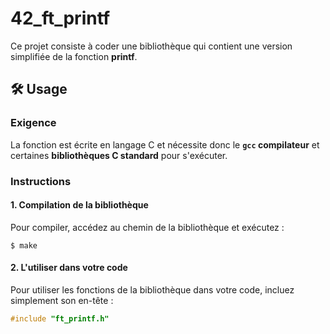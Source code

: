 # 42_ft_printf

Ce projet consiste à coder une bibliothèque qui contient une version simplifiée de la fonction **printf**.

## 🛠️ Usage

### Exigence
La fonction est écrite en langage C et nécessite donc le **```gcc``` compilateur** et certaines **bibliothèques C standard** pour s'exécuter.

### Instructions
#### 1. Compilation de la bibliothèque
Pour compiler, accédez au chemin de la bibliothèque et exécutez : 
```
$ make
```
#### 2. L'utiliser dans votre code
Pour utiliser les fonctions de la bibliothèque dans votre code, incluez simplement son en-tête : 
```C
#include "ft_printf.h"
```

